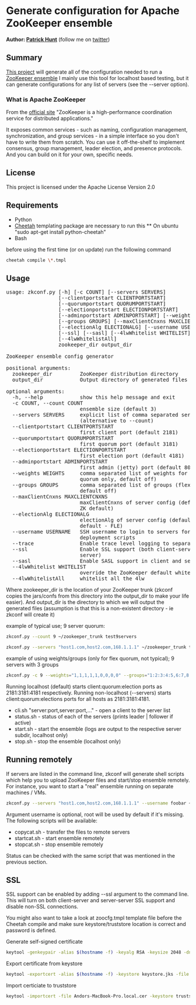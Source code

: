 # Generate configuration for Apache ZooKeeper ensemble

**Author: [Patrick Hunt](https://people.apache.org/~phunt/)** (follow me on [twitter](https://twitter.com/phunt))

## Summary

[This project](https://github.com/phunt/zkconf) will generate all of the configuration needed to run a [ZooKeeper ensemble](https://zookeeper.apache.org) I mainly use this tool for localhost based testing, but it can generate configurations for any list of servers (see the --server option).

### What is Apache ZooKeeper

From the [official site](https://zookeeper.apache.org) "ZooKeeper is a high-performance coordination service for distributed applications."

It exposes common services - such as naming, configuration management, synchronization, and group services - in a simple interface so you don't have to write them from scratch. You can use it off-the-shelf to implement consensus, group management, leader election, and presence protocols. And you can build on it for your own, specific needs.

## License

This project is licensed under the Apache License Version 2.0

## Requirements

- Python
- [Cheetah](http://www.cheetahtemplate.org) templating package are necessary to run this
  \*\* On ubuntu "sudo apt-get install python-cheetah"
- Bash

before using the first time (or on update) run the following command

```bash
cheetah compile \*.tmpl
```

## Usage

<pre>
usage: zkconf.py [-h] [-c COUNT] [--servers SERVERS]
                 [--clientportstart CLIENTPORTSTART]
                 [--quorumportstart QUORUMPORTSTART]
                 [--electionportstart ELECTIONPORTSTART]
                 [--adminportstart ADMINPORTSTART] [--weights WEIGHTS]
                 [--groups GROUPS] [--maxClientCnxns MAXCLIENTCNXNS]
                 [--electionAlg ELECTIONALG] [--username USERNAME] [--trace]
                 [--ssl] [--sasl] [--4lwWhitelist WHITELIST]
                 [--4lwWhitelistAll]
                 zookeeper_dir output_dir

ZooKeeper ensemble config generator

positional arguments:
  zookeeper_dir         ZooKeeper distribution directory
  output_dir            Output directory of generated files

optional arguments:
  -h, --help            show this help message and exit
  -c COUNT, --count COUNT
                        ensemble size (default 3)
  --servers SERVERS     explicit list of comma separated server names
                        (alternative to --count)
  --clientportstart CLIENTPORTSTART
                        first client port (default 2181)
  --quorumportstart QUORUMPORTSTART
                        first quorum port (default 3181)
  --electionportstart ELECTIONPORTSTART
                        first election port (default 4181)
  --adminportstart ADMINPORTSTART
                        first admin (jetty) port (default 8081)
  --weights WEIGHTS     comma separated list of weights for each server (flex
                        quorum only, default off)
  --groups GROUPS       comma separated list of groups (flex quorum only,
                        default off)
  --maxClientCnxns MAXCLIENTCNXNS
                        maxClientCnxns of server config (default unspecified,
                        ZK default)
  --electionAlg ELECTIONALG
                        electionAlg of server config (default unspecified, ZK
                        default - FLE)
  --username USERNAME   SSH username to login to servers for generating remote
                        deployment scripts
  --trace               Enable trace level logging to separate log file
  --ssl                 Enable SSL support (both client-server and server-
                        server)
  --sasl                Enable SASL support in client and server
  --4lwWhitelist WHITELIST
                        override the ZooKeeper default whitelist
  --4lwWhitelistAll     whitelist all the 4lw
</pre>

Where zookeeper_dir is the location of your ZooKeeper trunk (zkconf copies the jars/confs from this directory into the output_dir to make your life easier). And output_dir is the directory to which we will output the generated files (assumption is that this is a non-existent directory - ie zkconf will create it)

example of typical use; 9 server quorum:

```bash
zkconf.py --count 9 ~/zookeeper_trunk test9servers
```

```bash
zkconf.py --servers "host1.com,host2.com,168.1.1.1" ~/zookeeper_trunk test3servers
```

example of using weights/groups (only for flex quorum, not typical); 9 servers with 3 groups

```bash
zkconf.py -c 9 --weights="1,1,1,1,1,0,0,0,0" --groups="1:2:3:4:5,6:7,8:9" ~/dev/workspace/gitzk testflexquroum
```

Running localhost (default) starts client:quorum:election ports as 2181:3181:4181 respectively. Running non-localhost (--servers) starts client:quorum:elections ports for all hosts as 2181:3181:4181.

- cli.sh "server:port,server:port,..." - open a client to the server list
- status.sh - status of each of the servers (prints leader | follower if active)
- start.sh - start the ensemble (logs are output to the respective server subdir, localhost only)
- stop.sh - stop the ensemble (localhost only)

## Running remotely

If servers are listed in the command line, zkconf will generate shell scripts which help you to upload ZooKeeper files and start/stop ensemble remotely. For instance, you want to start a "real" ensemble running on separate machines / VMs.

```bash
zkconf.py --servers "host1.com,host2.com,168.1.1.1" --username foobar ~/zookeeper_trunk test3servers
```

Argument username is optional, root will be used by default if it's missing. The following scripts will be available:

- copycat.sh - transfer the files to remote servers
- startcat.sh - start ensemble remotely
- stopcat.sh - stop ensemble remotely

Status can be checked with the same script that was mentioned in the previous section.

## SSL

SSL support can be enabled by adding --ssl argument to the command line. This will turn on both client-server and server-server SSL support and disable non-SSL connections.

You might also want to take a look at zoocfg.tmpl template file before the Cheetah compile and make sure keystore/truststore location is correct and password is defined.

Generate self-signed certificate

```bash
keytool -genkeypair -alias $(hostname -f) -keyalg RSA -keysize 2048 -dname "cn=$(hostname -f)" -keypass password -keystore keystore.jks -storepass password
```

Export certificate from keystore

```bash
keytool -exportcert -alias $(hostname -f) -keystore keystore.jks -file $(hostname -f).cer -rfc
```

Import certiciate to truststore

```bash
keytool -importcert -file Andors-MacBook-Pro.local.cer -keystore truststore.jks
```
